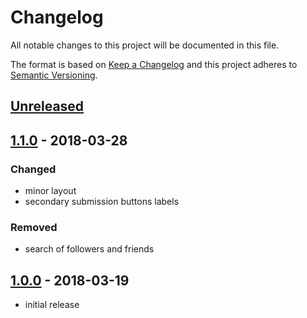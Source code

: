 # Changelog

All notable changes to this project will be documented in this file.

The format is based on [Keep a Changelog](http://keepachangelog.com/en/1.0.0/)
and this project adheres to [Semantic Versioning](http://semver.org/spec/v2.0.0.html).

## [Unreleased]

## [1.1.0][] - 2018-03-28

### Changed

- minor layout
- secondary submission buttons labels

### Removed

- search of followers and friends

## [1.0.0][] - 2018-03-19

- initial release


[Unreleased]: undefined/compare/v1.1.0...HEAD
[1.1.0]: undefined/compare/v1.0.0...v1.1.0
[1.0.0]: undefined/tree/v1.0.0
